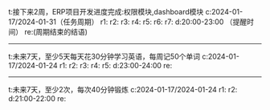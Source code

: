 t:接下来2周，ERP项目开发进度完成:权限模块,dashboard模块
c:2024-01-17/2024-01-31（任务周期）
r1:
r2:
r3:
r4:
r5:
r6:
r7:
d:20:00-23:00 （提醒时间）
re:(周期结束的结语)

------

t:未来7天，至少5天每天花30分钟学习英语，每周记50个单词
c:2024-01-17/2024-01-24
r1:
r2:
r3:
r4:
r5:
d:23:00-24:00
re:

------

t:未来7天，至少2次，每次40分钟锻炼
c:2024-01-17/2024-01-24
r1:
r2:
d:21:00-22:00
re:

